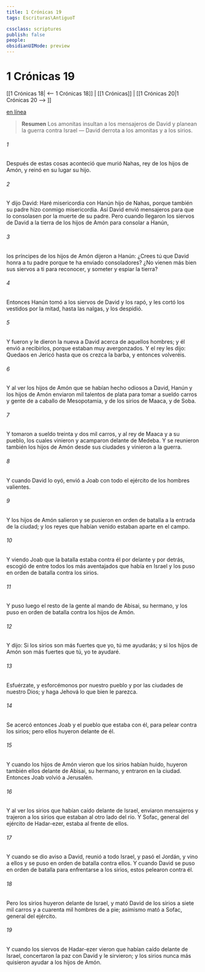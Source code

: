 ```yaml
---
title: 1 Crónicas 19
tags: Escrituras\AntiguoT

cssclass: scriptures
publish: false
people:
obsidianUIMode: preview
---
```


# 1 Crónicas 19
[[1 Crónicas 18| <-- 1 Crónicas 18]] | [[1 Crónicas]] | [[1 Crónicas 20|1 Crónicas 20 --> ]]

[en línea](https://churchofjesuschrist.org/study/scriptures/ot/1-chr/19?lang=spa)

> __Resumen__
Los amonitas insultan a los mensajeros de David y planean la guerra contra Israel — David derrota a los amonitas y a los sirios.

###### 1 
Después de estas cosas aconteció que murió Nahas, rey de los hijos de Amón, y reinó en su lugar su hijo.

###### 2 
Y dijo David: Haré misericordia con Hanún hijo de Nahas, porque también su padre hizo conmigo misericordia. Así David envió mensajeros para que lo consolasen por la muerte de su padre. Pero cuando llegaron los siervos de David a la tierra de los hijos de Amón para consolar a Hanún,

###### 3 
los príncipes de los hijos de Amón dijeron a Hanún: ¿Crees tú que David honra a tu padre porque te ha enviado consoladores? ¿No vienen más bien sus siervos a ti para reconocer, y someter y espiar la tierra?

###### 4 
Entonces Hanún tomó a los siervos de David y los rapó, y les cortó los vestidos por la mitad, hasta las nalgas, y los despidió.

###### 5 
Y  fueron y le dieron la nueva a David acerca de aquellos hombres; y él envió a recibirlos, porque estaban muy avergonzados. Y el rey les dijo: Quedaos en Jericó hasta que os crezca la barba, y entonces volveréis.

###### 6 
Y al ver los hijos de Amón que se habían hecho odiosos a David, Hanún y los hijos de Amón enviaron mil talentos de plata para tomar a sueldo carros y gente de a caballo de Mesopotamia, y de los sirios de Maaca, y de Soba.

###### 7 
Y tomaron a sueldo treinta y dos mil carros, y al rey de Maaca y a su pueblo, los cuales vinieron y acamparon delante de Medeba. Y se reunieron también los hijos de Amón desde sus ciudades y vinieron a la guerra.

###### 8 
Y cuando David lo oyó, envió a Joab con todo el ejército de los hombres valientes.

###### 9 
Y los hijos de Amón salieron y se pusieron en orden de batalla a la entrada de la ciudad; y los reyes que habían venido estaban aparte en el campo.

###### 10 
Y viendo Joab que la batalla estaba contra él por delante y por detrás, escogió de entre todos los más aventajados que había en Israel y los puso en orden de batalla contra los sirios.

###### 11 
Y puso luego el resto de la gente al mando de Abisai, su hermano, y los puso en orden de batalla contra los hijos de Amón.

###### 12 
Y dijo: Si los sirios son más fuertes que yo, tú me ayudarás; y si los hijos de Amón son más fuertes que tú, yo te ayudaré.

###### 13 
Esfuérzate, y esforcémonos por nuestro pueblo y por las ciudades de nuestro Dios; y haga Jehová lo que bien le parezca.

###### 14 
Se acercó entonces Joab y el pueblo que estaba con él, para pelear contra los sirios; pero ellos huyeron delante de él.

###### 15 
Y cuando los hijos de Amón vieron que los sirios habían huido, huyeron también ellos delante de Abisai, su hermano, y entraron en la ciudad. Entonces Joab volvió a Jerusalén.

###### 16 
Y al ver los sirios que habían caído delante de Israel, enviaron mensajeros y trajeron a los sirios que estaban al otro lado del río. Y Sofac, general del ejército de Hadar-ezer, estaba al frente de ellos.

###### 17 
Y cuando se dio aviso a David, reunió a todo Israel, y pasó el Jordán, y vino a ellos y se puso en orden de batalla contra ellos. Y cuando David se puso en orden de batalla para enfrentarse a los sirios, estos pelearon contra él.

###### 18 
Pero los sirios huyeron delante de Israel, y mató David de los sirios a siete mil  carros y a cuarenta mil hombres de a pie; asimismo mató a Sofac, general del ejército.

###### 19 
Y cuando los siervos de Hadar-ezer vieron que habían caído delante de Israel, concertaron la paz con David y le sirvieron; y los sirios nunca más quisieron ayudar a los hijos de Amón.

